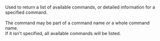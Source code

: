 Used to return a list of available commands, or detailed information for a specified command.<br />
<br />
The command may be part of a command name or a whole command name.<br />
If it isn't specified, all available commands will be listed.<br />